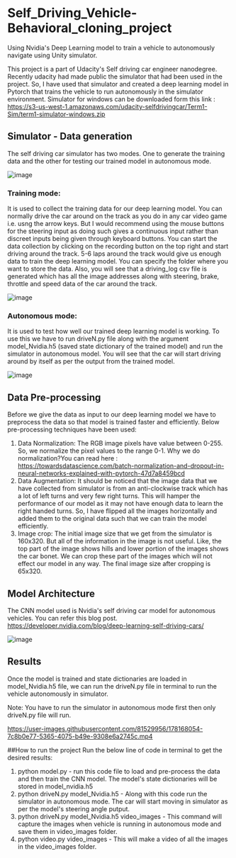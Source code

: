 # Self_Driving_Vehicle-Behavioral_cloning_project
Using Nvidia's Deep Learning model to train a vehicle to autonomously navigate using Unity simulator.

This project is a part of Udacity's Self driving car engineer nanodegree. Recently udacity had made public the simulator that had been used in the project. So, I have
used that simulator and created a deep learning model in Pytorch that trains the vehicle to run autonomously in the simulator environment. Simulator for windows can be downloaded form this link : https://s3-us-west-1.amazonaws.com/udacity-selfdrivingcar/Term1-Sim/term1-simulator-windows.zip
## Simulator - Data generation
The self driving car simulator has two modes. One to generate the training data and the other for testing our trained model in autonomous mode.

![image](https://user-images.githubusercontent.com/81529956/178166826-dc75fda1-96fd-4cec-9f86-24168dd60cfb.png)

### Training mode: 
It is used to collect the training data for our deep learning model. You can normally drive the car around on the track as you do in any car video game i.e. usng the arrow keys.
But I would recommend using the mouse buttons for the steering input as doing such gives a continuous input rather than discreet inputs being given through keyboard buttons.
You can start the data collection by clicking on the recording button on the top right and start driving around the track. 5-6 laps around the track would give us enough data to train the deep learning model. You can specify the folder where you want to store the data. Also, you will see that a driving_log csv file is generated 
which has all the image addresses along with steering, brake, throttle and speed data of the car around the track.

![image](https://user-images.githubusercontent.com/81529956/178166997-17ea8f28-c78a-412d-8f99-388e99ead962.png)
### Autonomous mode:
It is used to test how well our trained deep learning model is working. To use this we have to run driveN.py file along with the argument model_Nvidia.h5 (saved state dictionary of the trained model)
and run the simulator in autonomous model. You will see that the car will start driving around by itself as per the output from the trained model.

![image](https://user-images.githubusercontent.com/81529956/178167654-b1f10bac-c63c-4070-8301-2bf42b1f3509.png)

## Data Pre-processing
Before we give the data as input to our deep learning model we have to preprocess the data so that model is trained faster and efficiently. Below pre-processing techniques have been used:
1. Data Normalization: The RGB image pixels have value between 0-255. So, we normalize the pixel values to the range 0-1. Why we do normalization?You can read here :
https://towardsdatascience.com/batch-normalization-and-dropout-in-neural-networks-explained-with-pytorch-47d7a8459bcd
2. Data Augmentation: It should be noticed that the image data that we have collected from simulator is from an anti-clockwise track which has a lot of left turns and very few right turns.
This will hamper the performance of our model as it may not have enough data to learn the right handed turns. So, I have flipped all the images horizontally and added them to the original 
data such that we can train the model efficiently.
3. Image crop: The initial image size that we get from the simulator is 160x320. But all of the information in the image is not useful. Like, the top part of the image shows hills and lower portion of the images
shows the car bonet. We can crop these part of the images which will not effect our model in any way. The final image size after cropping is 65x320.

## Model Architecture
The CNN model used is Nvidia's self driving car model for autonomous vehicles. You can refer this blog post. https://developer.nvidia.com/blog/deep-learning-self-driving-cars/

![image](https://user-images.githubusercontent.com/81529956/178167839-a41c405a-7e9a-4ee2-ae5c-e5510fd5305a.png)

## Results
Once the model is trained and state dictionaries are loaded in model_Nvidia.h5 file, we can run the driveN.py file in terminal to run the vehicle autonomously in simulator.

Note: You have to run the simulator in autonomous mode first then only driveN.py file will run.

https://user-images.githubusercontent.com/81529956/178168054-7c8b0e77-5365-4075-b49e-9308e6a2745c.mp4

##How to run the project
Run the below line of code in terminal to get the desired results:
1. python model.py - run this code file to load and pre-process the data and then train the CNN model. The model's state dictionaries will be stored in model_nvidia.h5
2. python driveN.py model_Nvidia.h5 - Along with this code run the simulator in autonomous mode. The car will start moving in simulator as per the model's steering angle putput.
3. python driveN.py model_Nvidia.h5 video_images - This command will capture the images when vehicle is running in autonomous mode and save them in video_images folder.
4. python video.py video_images - This will make a video of all the images in the video_images folder.

